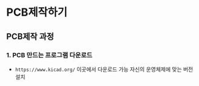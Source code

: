 # PCB제작하기

## PCB제작 과정
### 1. PCB 만드는 프로그램 다운로드

- `https://www.kicad.org/` 이곳에서 다운로드 가능
  자신의 운영체제에 맞는 버전 설치


